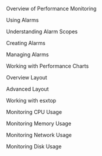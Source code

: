 Overview of Performance Monitoring

Using Alarms 

Understanding Alarm Scopes 

Creating Alarms 

Managing Alarms 

Working with Performance Charts 

Overview Layout 

Advanced Layout 

Working with esxtop 

Monitoring CPU Usage 

Monitoring Memory Usage 

Monitoring Network Usage 

Monitoring Disk Usage


